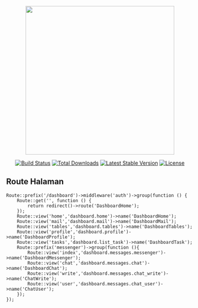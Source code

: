 <p align="center"><img src="https://res.cloudinary.com/dtfbvvkyp/image/upload/v1566331377/laravel-logolockup-cmyk-red.svg" width="400"></p>

<p align="center">
<a href="https://travis-ci.org/laravel/framework"><img src="https://travis-ci.org/laravel/framework.svg" alt="Build Status"></a>
<a href="https://packagist.org/packages/laravel/framework"><img src="https://poser.pugx.org/laravel/framework/d/total.svg" alt="Total Downloads"></a>
<a href="https://packagist.org/packages/laravel/framework"><img src="https://poser.pugx.org/laravel/framework/v/stable.svg" alt="Latest Stable Version"></a>
<a href="https://packagist.org/packages/laravel/framework"><img src="https://poser.pugx.org/laravel/framework/license.svg" alt="License"></a>
</p>

## Route Halaman
```$xslt
Route::prefix('/dashboard')->middleware('auth')->group(function () {
    Route::get('', function () {
        return redirect()->route('DashboardHome');
    });
    Route::view('home','dashboard.home')->name('DashboardHome');
    Route::view('mail','dashboard.mail')->name('DashboardMail');
    Route::view('tables','dashboard.tables')->name('DashboardTables');
    Route::view('profile','dashboard.profile')->name('DashboardProfile');
    Route::view('tasks','dashboard.list_task')->name('DashboardTask');
    Route::prefix('messenger')->group(function (){
        Route::view('index','dashboard.messages.messenger')->name('DashboardMessenger');
        Route::view('chat','dashboard.messages.chat')->name('DashboardChat');
        Route::view('write','dashboard.messages.chat_write')->name('ChatWrite');
        Route::view('user','dashboard.messages.chat_user')->name('ChatUser');
    });
});
```
